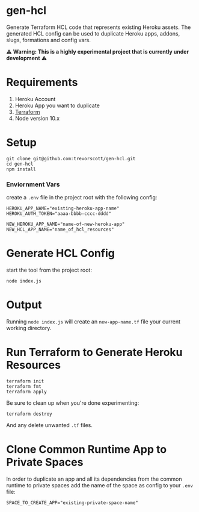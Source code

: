 # gen-hcl

Generate Terraform HCL code that represents existing Heroku assets. The generated HCL config can be used to duplicate Heroku apps, addons, slugs, formations and config vars.

⚠️ **Warning: This is a highly experimental project that is currently under development** ⚠️

# Requirements

1. Heroku Account
1. Heroku App you want to duplicate
1. [Terraform](https://www.terraform.io/downloads.html)
1. Node version 10.x

# Setup

```
git clone git@github.com:trevorscott/gen-hcl.git
cd gen-hcl
npm install
```

### Enviornment Vars

create a `.env` file in the project root with the following config:

```
HEROKU_APP_NAME="existing-heroku-app-name"
HEROKU_AUTH_TOKEN="aaaa-bbbb-cccc-dddd"

NEW_HEROKU_APP_NAME="name-of-new-heroku-app"
NEW_HCL_APP_NAME="name_of_hcl_resources"
```

# Generate HCL Config

start the tool from the project root:

```
node index.js
```

# Output

Running `node index.js` will create an `new-app-name.tf` file your current working directory. 

# Run Terraform to Generate Heroku Resources

```
terraform init
terraform fmt
terraform apply
```

Be sure to clean up when you're done experimenting:

```
terraform destroy
```

And any delete unwanted `.tf` files.

# Clone Common Runtime App to Private Spaces

In order to duplicate an app and all its dependencies from the common runtime to private spaces add the name of the space as config to your `.env` file:

```
SPACE_TO_CREATE_APP="existing-private-space-name"
```

